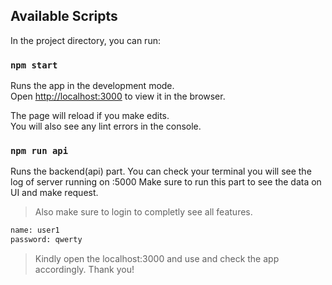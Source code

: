 ## Available Scripts

In the project directory, you can run:

### `npm start`

Runs the app in the development mode.<br>
Open [http://localhost:3000](http://localhost:3000) to view it in the browser.

The page will reload if you make edits.<br>
You will also see any lint errors in the console.

### `npm run api`

Runs the backend(api) part.
You can check your terminal you will see the log of server running on :5000
Make sure to run this part to see the data on UI and make request.

>Also make sure to login to completly see all features. 
```bash
name: user1
password: qwerty
```
>Kindly open the localhost:3000 and use and check the app accordingly.
>Thank you!

